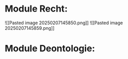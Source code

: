 
# Module Recht:
![[Pasted image 20250207145850.png]]
![[Pasted image 20250207145859.png]]

# Module Deontologie: